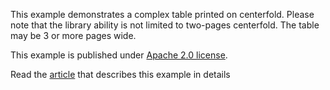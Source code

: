 This example demonstrates a complex table printed on centerfold. Please note that the library ability is not
limited to two-pages centerfold. The table may be 3 or more pages wide.

This example is published under [Apache 2.0 license](https://www.apache.org/licenses/LICENSE-2.0).

Read the [article](https://github.com/gehtsoft-usa/PDF.Flow/wiki/Example:-LogBook) that describes this example in details
